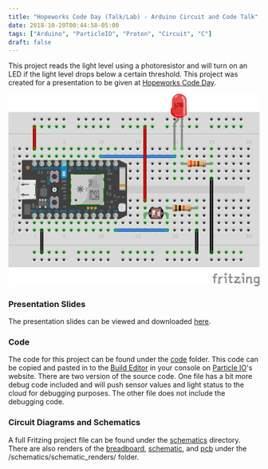 ```yaml
---
title: "Hopeworks Code Day (Talk/Lab) - Arduino Circuit and Code Talk"
date: 2018-10-20T00:44:58-05:00
tags: ["Arduino", "ParticleIO", "Proton", "Circuit", "C"]
draft: false
---
```


This project reads the light level using a photoresistor and will turn on an LED if the light level drops below a certain threshold. This project was created for a presentation to be given at [Hopeworks Code Day](https://hopeworks.org/2018/09/17/hopeworks-2018-camden-code-day-is-coming/).

![Circuit board](https://raw.githubusercontent.com/jeffcardillo/HopeworksCodeDay/master/schematics/schematic_renders/photoresistor_photon_breadboard.png)

### Presentation Slides

The presentation slides can be viewed and downloaded [here](https://github.com/jeffcardillo/HopeworksCodeDay/blob/master/hopeworks_code_day_presentation.pdf).

### Code

The code for this project can be found under the [code](https://github.com/jeffcardillo/HopeworksCodeDay/tree/master/code) folder. This code can be copied and pasted in to the [Build Editor](https://build.particle.io/) in your console on [Particle IO](https://console.particle.io/)'s website. There are two version of the source code. One file has a bit more debug code included and will push sensor values and light status to the cloud for debugging purposes. The other file does not include the debugging code.

### Circuit Diagrams and Schematics

A full Fritzing project file can be found under the [schematics](https://github.com/jeffcardillo/HopeworksCodeDay/tree/master/schematics) directory. There are also renders of the [breadboard](https://github.com/jeffcardillo/HopeworksCodeDay/blob/master/schematics/schematic_renders/photoresistor_photon_breadboard.png), [schematic](https://github.com/jeffcardillo/HopeworksCodeDay/blob/master/schematics/schematic_renders/photoresistor_photon_schematic.png), and [pcb](https://github.com/jeffcardillo/HopeworksCodeDay/blob/master/schematics/schematic_renders/photoresistor_photon_pcb.png) under the /schematics/schematic_renders/ folder.

